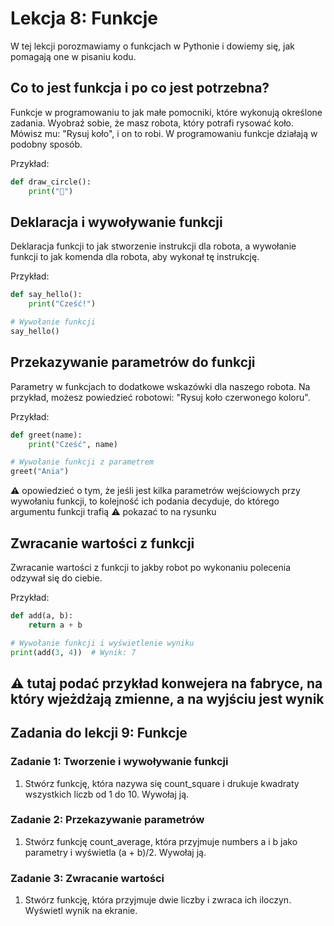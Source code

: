 # Lekcja 8: Funkcje

W tej lekcji porozmawiamy o funkcjach w Pythonie i dowiemy się, jak pomagają one w pisaniu kodu.

## Co to jest funkcja i po co jest potrzebna?

Funkcje w programowaniu to jak małe pomocniki, które wykonują określone zadania. Wyobraź sobie, że masz robota, który potrafi rysować koło. Mówisz mu: "Rysuj koło", i on to robi. W programowaniu funkcje działają w podobny sposób.

Przykład:

```python
def draw_circle():
    print("🔵")
```

## Deklaracja i wywoływanie funkcji

Deklaracja funkcji to jak stworzenie instrukcji dla robota, a wywołanie funkcji to jak komenda dla robota, aby wykonał tę instrukcję.

Przykład:

```python
def say_hello():
    print("Cześć!")

# Wywołanie funkcji
say_hello()
```

## Przekazywanie parametrów do funkcji

Parametry w funkcjach to dodatkowe wskazówki dla naszego robota. Na przykład, możesz powiedzieć robotowi: "Rysuj koło czerwonego koloru".

Przykład:

```python
def greet(name):
    print("Cześć", name)

# Wywołanie funkcji z parametrem
greet("Ania")
```
⚠️ opowiedzieć o tym, że jeśli jest kilka parametrów wejściowych przy wywołaniu funkcji, to kolejność ich podania decyduje, do którego argumentu funkcji trafią
⚠️ pokazać to na rysunku

## Zwracanie wartości z funkcji

Zwracanie wartości z funkcji to jakby robot po wykonaniu polecenia odzywał się do ciebie.

Przykład:

```python
def add(a, b):
    return a + b

# Wywołanie funkcji i wyświetlenie wyniku
print(add(3, 4))  # Wynik: 7
```
:warning: tutaj podać przykład konwejera na fabryce, na który wjeżdżają zmienne, a na wyjściu jest wynik
---

## Zadania do lekcji 9: Funkcje

### Zadanie 1: Tworzenie i wywoływanie funkcji

1. Stwórz funkcję, która nazywa się count_square i drukuje kwadraty wszystkich liczb od 1 do 10.
Wywołaj ją.

### Zadanie 2: Przekazywanie parametrów

1. Stwórz funkcję count_average, która przyjmuje numbers a i b jako parametry i wyświetla (a + b)/2.
 Wywołaj ją.

### Zadanie 3: Zwracanie wartości

1. Stwórz funkcję, która przyjmuje dwie liczby i zwraca ich iloczyn. Wyświetl wynik na ekranie.
